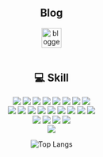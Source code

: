 <h2 align="center">Blog</h2>
<div align="center">
  <img src='https://i.namu.wiki/i/Jz0MFNR7_7LHx1Yda0Hy6929g3BD5fWmaARdUMMFPkFIAVC_ewY7BEcoIGhepmTKRBKmSxRSUBjI7pklIZLaAA.svg' href="https://bbogle2.tistory.com/" alt='blogger' height='40'>
</div>
<br/>
<div align="center">
<h2>💻 Skill</h2>
</div>
<div align="center">
  <img src="https://img.shields.io/badge/JAVA-blue?style=flat&logo=Java&logoColor=FFFFFF">
  <img src="https://img.shields.io/badge/Spring-6DB33F?style= for-the-badge&logo=spring&logoColor=FFFFFF"/>
  <img src="https://img.shields.io/badge/Spring Boot-6DB33F?style= for-the-badge&logo=springboot&logoColor=FFFFFF"/>
  <img src="https://img.shields.io/badge/docker-2496ED?style= for-the-badge&logo=docker&logoColor=FFFFFF"/>
  <img src="https://img.shields.io/badge/MySQL-4479A1?style= for-the-badge&logo=mysql&logoColor=FFFFFF"/>
  <img src="https://img.shields.io/badge/AWS-FF9900?style= for-the-badge&logo=amazonaws&logoColor=FFFFFF"/>
  <img src="https://img.shields.io/badge/MSA-orange?style=flat&logo=msa&logoColor=FFFFFF">
  <img src="https://img.shields.io/badge/githubactions-2088FF?style=flat&logo=githubactions&logoColor=FFFFFF">
</div>
<div align="center">
  <img src="https://img.shields.io/badge/JPA-navy?style=flat&logo=JPA&logoColor=FFFFFF">
  <img src="https://img.shields.io/badge/MyBatis-333333?style=flat&logo=MyBatis&logoColor=FFFFFF">
  <img src="https://img.shields.io/badge/apachemaven-C71A36?style=flat&logo=apachemaven&logoColor=FFFFFF">
  <img src="https://img.shields.io/badge/gradle-02303A?style=flat&logo=gradle&logoColor=FFFFFF">
  <img src="https://img.shields.io/badge/c-A8B9CC?style=flat&logo=c&logoColor=white"/>
  <img src="https://img.shields.io/badge/csharp-512BD4?style=flat&logo=csharp&logoColor=white"/>
  <img src="https://img.shields.io/badge/dotnet-512BD4?style=flat&logo=dotnet&logoColor=white"/>
  <img src="https://img.shields.io/badge/python-3776AB?style=flat&logo=python&logoColor=white"/>
  <img src="https://img.shields.io/badge/mongodb-47A248?style=flat&logo=mongodb&logoColor=white"/>
</div>
<div align="center">
  <img src="https://img.shields.io/badge/HTML5-E34F26?style=flat&logo=HTML5&logoColor=white"/>
  <img src="https://img.shields.io/badge/CSS3-1572B6?style=flat&logo=CSS3&logoColor=white"/>
  <img src="https://img.shields.io/badge/JavaScript-F7DF1E?style=flat&logo=JavaScript&logoColor=white"/>
  <img src="https://img.shields.io/badge/vue.js-4FC08D?style=flat&logo=vue.js&logoColor=white"> 
</div>

<div align="center">
  <a href="https://github.com/anuraghazra/github-readme-stats"><img align="center" src="https://github-readme-stats.vercel.app/api?username=jchyng&hide=stars&show_icons=true"></a>

  ![Top Langs](https://github-readme-stats.vercel.app/api/top-langs/?username=jchyng&layout=compact)
  
</div>
  


  


